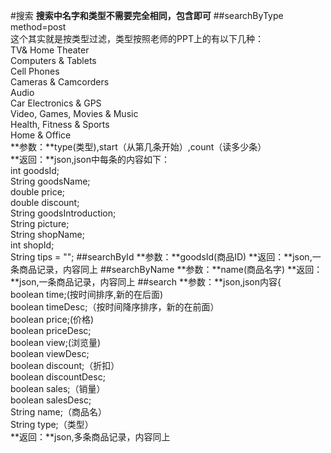 #搜索
**搜索中名字和类型不需要完全相同，包含即可**
##searchByType
method=post  
这个其实就是按类型过滤，类型按照老师的PPT上的有以下几种：  
TV& Home Theater  
Computers & Tablets  
Cell Phones  
Cameras & Camcorders  
Audio  
Car Electronics & GPS  
Video, Games, Movies & Music  
Health, Fitness & Sports  
Home & Office  
**参数：**type(类型),start（从第几条开始）,count（读多少条）  
**返回：**json,json中每条的内容如下：  
int goodsId;  
String goodsName;  
double price;  
double discount;  
String goodsIntroduction;  
String picture;  
String shopName;  
int shopId;  
String tips = "";
##searchById
**参数：**goodsId(商品ID)
**返回：**json,一条商品记录，内容同上
##searchByName
**参数：**name(商品名字)
**返回：**json,一条商品记录，内容同上
##search
**参数：**json,json内容{  
boolean time;(按时间排序,新的在后面)  
boolean timeDesc;（按时间降序排序，新的在前面）  
boolean price;(价格)  
boolean priceDesc;  
boolean view;(浏览量)  
boolean viewDesc;  
boolean discount;（折扣）  
boolean discountDesc;  
boolean sales;（销量）  
boolean salesDesc;  
String name;（商品名）  
String type;（类型）  
**返回：**json,多条商品记录，内容同上
